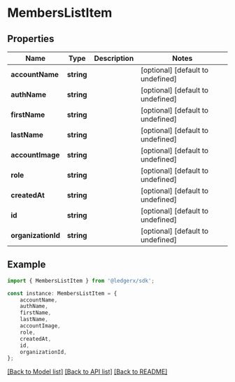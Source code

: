 # MembersListItem


## Properties

Name | Type | Description | Notes
------------ | ------------- | ------------- | -------------
**accountName** | **string** |  | [optional] [default to undefined]
**authName** | **string** |  | [optional] [default to undefined]
**firstName** | **string** |  | [optional] [default to undefined]
**lastName** | **string** |  | [optional] [default to undefined]
**accountImage** | **string** |  | [optional] [default to undefined]
**role** | **string** |  | [optional] [default to undefined]
**createdAt** | **string** |  | [optional] [default to undefined]
**id** | **string** |  | [optional] [default to undefined]
**organizationId** | **string** |  | [optional] [default to undefined]

## Example

```typescript
import { MembersListItem } from '@ledgerx/sdk';

const instance: MembersListItem = {
    accountName,
    authName,
    firstName,
    lastName,
    accountImage,
    role,
    createdAt,
    id,
    organizationId,
};
```

[[Back to Model list]](../README.md#documentation-for-models) [[Back to API list]](../README.md#documentation-for-api-endpoints) [[Back to README]](../README.md)

